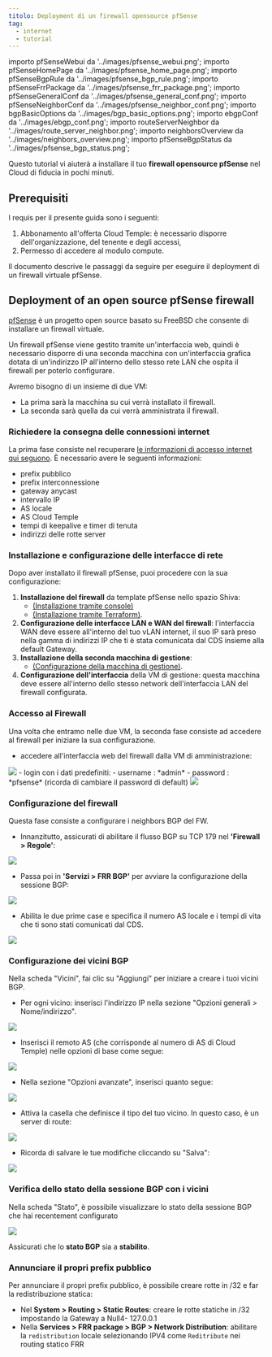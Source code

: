 ```yaml
---
titolo: Deployment di un firewall opensource pfSense
tag:
  - internet
  - tutorial
---
```

importo pfSenseWebui da '../images/pfsense_webui.png';
importo pfSenseHomePage da '../images/pfsense_home_page.png';
importo pfSenseBgpRule da '../images/pfsense_bgp_rule.png';
importo pfSenseFrrPackage da '../images/pfsense_frr_package.png';
importo pfSenseGeneralConf da '../images/pfsense_general_conf.png';
importo pfSenseNeighborConf da '../images/pfsense_neighbor_conf.png';
importo bgpBasicOptions da '../images/bgp_basic_options.png';
importo ebgpConf da '../images/ebgp_conf.png';
importo routeServerNeighbor da '../images/route_server_neighbor.png';
importo neighborsOverview da '../images/neighbors_overview.png';
importo pfSenseBgpStatus da '../images/pfsense_bgp_status.png';

Questo tutorial vi aiuterà a installare il tuo __firewall opensource pfSense__ nel Cloud di fiducia in pochi minuti.

## Prerequisiti

I requis per il presente guida sono i seguenti:

1. Abbonamento all'offerta Cloud Temple: è necessario disporre dell'organizzazione, del tenente e degli accessi,
2. Permesso di accedere al modulo compute.

Il documento descrive le passaggi da seguire per eseguire il deployment di un firewall virtuale pfSense.

## Deployment of an open source pfSense firewall

[pfSense](https://www.pfsense.org) è un progetto open source basato su FreeBSD che consente di installare un firewall virtuale.

Un firewall pfSense viene gestito tramite un'interfaccia web, quindi è necessario disporre di una seconda macchina con un'interfaccia grafica dotata di un'indirizzo IP all'interno dello stesso rete LAN che ospita il firewall per poterlo configurare.

Avremo bisogno di un insieme di due VM:

- La prima sarà la macchina su cui verrà installato il firewall.
- La seconda sarà quella da cui verrà amministrata il firewall.

### Richiedere la consegna delle connessioni internet

La prima fase consiste nel recuperare [le informazioni di accesso internet qui seguono](https://docs.cloud-temple.com/network/internet/quickstart#management-of-your-internet-connections). È necessario avere le seguenti informazioni:

- prefix pubblico
- prefix interconnessione
- gateway anycast
- intervallo IP
- AS locale
- AS Cloud Temple
- tempi di keepalive e timer di tenuta
- indirizzi delle rotte server



### Installazione e configurazione delle interfacce di rete

Dopo aver installato il firewall pfSense, puoi procedere con la sua configurazione:

1. **Installazione del firewall** da template pfSense nello spazio Shiva:
    - [(Installazione tramite console)](../../../iaas_vmware/tutoriali/deploy_vm_template)
    - [(Installazione tramite Terraform)](../../../iaas_vmware/tutoriali/deploy_vm_terraform).
2. **Configurazione delle interfacce LAN e WAN del firewall**: l'interfaccia WAN deve essere all'interno del tuo vLAN internet, il suo IP sarà preso nella gamma di indirizzi IP che ti è stata comunicata dal CDS insieme alla default Gateway.
3. **Installazione della seconda macchina di gestione**:
    - [(Configurazione della macchina di gestione)](../../../iaas_vmware/tutoriali/configure_management_vm).
4. **Configurazione dell'interfaccia** della VM di gestione: questa macchina deve essere all'interno dello stesso network dell'interfaccia LAN del firewall configurata.

### Accesso al Firewall

Una volta che entramo nelle due VM, la seconda fase consiste ad accedere al firewall per iniziare la sua configurazione.

- accedere all'interfaccia web del firewall dalla VM di amministrazione:

<img src={pfSenseWebui} />
- login con i dati predefiniti:
    - username : *admin*
    - password : *pfsense* (ricorda di cambiare il password di default)

<img src={pfSenseHomePage} />

### Configurazione del firewall
Questa fase consiste a configurare i neighbors BGP del FW.

- Innanzitutto, assicurati di abilitare il flusso BGP su TCP 179 nel __'Firewall > Regole'__:

<img src={pfSenseBgpRule} />

- Passa poi in __'Servizi > FRR BGP'__ per avviare la configurazione della sessione BGP:

<img src={pfSenseFrrPackage} />

- Abilita le due prime case e specifica il numero AS locale e i tempi di vita che ti sono stati comunicati dal CDS.

<img src={pfSenseGeneralConf} />

### Configurazione dei vicini BGP

Nella scheda "Vicini", fai clic su "Aggiungi" per iniziare a creare i tuoi vicini BGP.

- Per ogni vicino: inserisci l'indirizzo IP nella sezione "Opzioni generali > Nome/indirizzo".

<img src={pfSenseNeighborConf} />

- Inserisci il remoto AS (che corrisponde al numero di AS di Cloud Temple) nelle opzioni di base come segue:

<img src={bgpBasicOptions} />

- Nella sezione "Opzioni avanzate", inserisci quanto segue:

<img src={ebgpConf} />

- Attiva la casella che definisce il tipo del tuo vicino. In questo caso, è un server di route:

<img src={routeServerNeighbor} />

- Ricorda di salvare le tue modifiche cliccando su "Salva":

<img src={neighborsOverview} />

### Verifica dello stato della sessione BGP con i vicini

Nella scheda "Stato", è possibile visualizzare lo stato della sessione BGP che hai recentement configurato

<img src={pfSenseBgpStatus} />

Assicurati che lo **stato BGP** sia a **stabilito**.

### Annunciare il propri prefix pubblico

Per annunciare il propri prefix pubblico, è possibile creare rotte in /32 e far la redistribuzione statica:

- Nel **System > Routing > Static Routes**: creare le rotte statiche in /32 impostando la Gateway a Null4- 127.0.0.1
- Nella **Services > FRR package > BGP > Network Distribution**: abilitare la ``redistribution`` locale selezionando IPV4 come ``Reditribute`` nei routing statico FRR